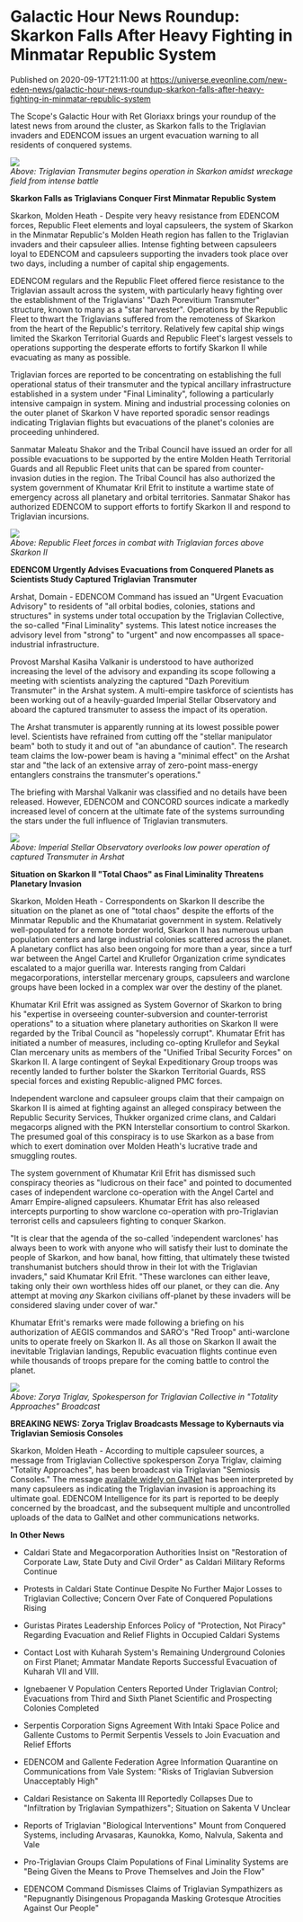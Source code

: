 # Galactic Hour News Roundup: Skarkon Falls After Heavy Fighting in Minmatar Republic System
Published on 2020-09-17T21:11:00 at https://universe.eveonline.com/new-eden-news/galactic-hour-news-roundup-skarkon-falls-after-heavy-fighting-in-minmatar-republic-system

The Scope's Galactic Hour with Ret Gloriaxx brings your roundup of the latest news from around the cluster, as Skarkon falls to the Triglavian invaders and EDENCOM issues an urgent evacuation warning to all residents of conquered systems.

![](https://web.ccpgamescdn.com/fiction/eveonline/worldnews/images/skarkon_liminality.png)  
_Above: Triglavian Transmuter begins operation in Skarkon amidst wreckage field from intense battle_

**Skarkon Falls as Triglavians Conquer First Minmatar Republic System**

Skarkon, Molden Heath - Despite very heavy resistance from EDENCOM forces, Republic Fleet elements and loyal capsuleers, the system of Skarkon in the Minmatar Republic's Molden Heath region has fallen to the Triglavian invaders and their capsuleer allies. Intense fighting between capsuleers loyal to EDENCOM and capsuleers supporting the invaders took place over two days, including a number of capital ship engagements.

EDENCOM regulars and the Republic Fleet offered fierce resistance to the Triglavian assault across the system, with particularly heavy fighting over the establishment of the Triglavians' "Dazh Porevitium Transmuter" structure, known to many as a "star harvester". Operations by the Republic Fleet to thwart the Triglavians suffered from the remoteness of Skarkon from the heart of the Republic's territory. Relatively few capital ship wings limited the Skarkon Territorial Guards and Republic Fleet's largest vessels to operations supporting the desperate efforts to fortify Skarkon II while evacuating as many as possible.

Triglavian forces are reported to be concentrating on establishing the full operational status of their transmuter and the typical ancillary infrastructure established in a system under "Final Liminality", following a particularly intensive campaign in system. Mining and industrial processing colonies on the outer planet of Skarkon V have reported sporadic sensor readings indicating Triglavian flights but evacuations of the planet's colonies are proceeding unhindered.

Sanmatar Maleatu Shakor and the Tribal Council have issued an order for all possible evacuations to be supported by the entire Molden Heath Territorial Guards and all Republic Fleet units that can be spared from counter-invasion duties in the region. The Tribal Council has also authorized the system government of Khumatar Kril Efrit to institute a wartime state of emergency across all planetary and orbital territories. Sanmatar Shakor has authorized EDENCOM to support efforts to fortify Skarkon II and respond to Triglavian incursions.

![](https://web.ccpgamescdn.com/fiction/eveonline/worldnews/images/skarkon_republic_fleet.png)  
_Above: Republic Fleet forces in combat with Triglavian forces above Skarkon II_

**EDENCOM Urgently Advises Evacuations from Conquered Planets as Scientists Study Captured Triglavian Transmuter**

Arshat, Domain - EDENCOM Command has issued an "Urgent Evacuation Advisory" to residents of "all orbital bodies, colonies, stations and structures" in systems under total occupation by the Triglavian Collective, the so-called "Final Liminality" systems. This latest notice increases the advisory level from "strong" to "urgent" and now encompasses all space-industrial infrastructure.

Provost Marshal Kasiha Valkanir is understood to have authorized increasing the level of the advisory and expanding its scope following a meeting with scientists analyzing the captured "Dazh Porevitium Transmuter" in the Arshat system. A multi-empire taskforce of scientists has been working out of a heavily-guarded Imperial Stellar Observatory and aboard the captured transmuter to assess the impact of its operation.

The Arshat transmuter is apparently running at its lowest possible power level. Scientists have refrained from cutting off the "stellar manipulator beam" both to study it and out of "an abundance of caution". The research team claims the low-power beam is having a "minimal effect" on the Arshat star and "the lack of an extensive array of zero-point mass-energy entanglers constrains the transmuter's operations."

The briefing with Marshal Valkanir was classified and no details have been released. However, EDENCOM and CONCORD sources indicate a markedly increased level of concern at the ultimate fate of the systems surrounding the stars under the full influence of Triglavian transmuters.

![](https://web.ccpgamescdn.com/fiction/eveonline/worldnews/images/arshat_imperial_observatory.png)  
_Above: Imperial Stellar Observatory overlooks low power operation of captured Transmuter in Arshat_

**Situation on Skarkon II "Total Chaos" as Final Liminality Threatens Planetary Invasion**

Skarkon, Molden Heath - Correspondents on Skarkon II describe the situation on the planet as one of "total chaos" despite the efforts of the Minmatar Republic and the Khumatariat government in system. Relatively well-populated for a remote border world, Skarkon II has numerous urban population centers and large industrial colonies scattered across the planet. A planetary conflict has also been ongoing for more than a year, since a turf war between the Angel Cartel and Krullefor Organization crime syndicates escalated to a major guerilla war. Interests ranging from Caldari megacorporations, interstellar mercenary groups, capsuleers and warclone groups have been locked in a complex war over the destiny of the planet.

Khumatar Kril Efrit was assigned as System Governor of Skarkon to bring his "expertise in overseeing counter-subversion and counter-terrorist operations" to a situation where planetary authorities on Skarkon II were regarded by the Tribal Council as "hopelessly corrupt". Khumatar Efrit has initiated a number of measures, including co-opting Krullefor and Seykal Clan mercenary units as members of the "Unified Tribal Security Forces" on Skarkon II. A large contingent of Seykal Expeditionary Group troops was recently landed to further bolster the Skarkon Territorial Guards, RSS special forces and existing Republic-aligned PMC forces.

Independent warclone and capsuleer groups claim that their campaign on Skarkon II is aimed at fighting against an alleged conspiracy between the Republic Security Services, Thukker organized crime clans, and Caldari megacorps aligned with the PKN Interstellar consortium to control Skarkon. The presumed goal of this conspiracy is to use Skarkon as a base from which to exert domination over Molden Heath's lucrative trade and smuggling routes.

The system government of Khumatar Kril Efrit has dismissed such conspiracy theories as "ludicrous on their face" and pointed to documented cases of independent warclone co-operation with the Angel Cartel and Amarr Empire-aligned capsuleers. Khumatar Efrit has also released intercepts purporting to show warclone co-operation with pro-Triglavian terrorist cells and capsuleers fighting to conquer Skarkon.

"It is clear that the agenda of the so-called 'independent warclones' has always been to work with anyone who will satisfy their lust to dominate the people of Skarkon, and how banal, how fitting, that ultimately these twisted transhumanist butchers should throw in their lot with the Triglavian invaders," said Khumatar Kril Efrit. "These warclones can either leave, taking only their own worthless hides off our planet, or they can die. Any attempt at moving _any_ Skarkon civilians off-planet by these invaders will be considered slaving under cover of war."

Khumatar Efrit's remarks were made following a briefing on his authorization of AEGIS commandos and SARO's "Red Troop" anti-warclone units to operate freely on Skarkon II. As all those on Skarkon II await the inevitable Triglavian landings, Republic evacuation flights continue even while thousands of troops prepare for the coming battle to control the planet.

![](https://web.ccpgamescdn.com/fiction/eveonline/worldnews/images/zorya_triglav_broadcast1709122.png)  
_Above: Zorya Triglav, Spokesperson for Triglavian Collective in "Totality Approaches" Broadcast_

**BREAKING NEWS: Zorya Triglav Broadcasts Message to Kybernauts via Triglavian Semiosis Consoles**

Skarkon, Molden Heath - According to multiple capsuleer sources, a message from Triglavian Collective spokesperson Zorya Triglav, claiming "Totality Approaches", has been broadcast via Triglavian "Semiosis Consoles." The message [available widely on GalNet](https://web.ccpgamescdn.com/fiction/eveonline/Triglavian/zve1000poch.webm) has been interpreted by many capsuleers as indicating the Triglavian invasion is approaching its ultimate goal. EDENCOM Intelligence for its part is reported to be deeply concerned by the broadcast, and the subsequent multiple and uncontrolled uploads of the data to GalNet and other communications networks.

**In Other News**

  * Caldari State and Megacorporation Authorities Insist on "Restoration of Corporate Law, State Duty and Civil Order" as Caldari Military Reforms Continue


  * Protests in Caldari State Continue Despite No Further Major Losses to Triglavian Collective; Concern Over Fate of Conquered Populations Rising


  * Guristas Pirates Leadership Enforces Policy of "Protection, Not Piracy" Regarding Evacuation and Relief Flights in Occupied Caldari Systems


  * Contact Lost with Kuharah System's Remaining Underground Colonies on First Planet; Ammatar Mandate Reports Successful Evacuation of Kuharah VII and VIII.


  * Ignebaener V Population Centers Reported Under Triglavian Control; Evacuations from Third and Sixth Planet Scientific and Prospecting Colonies Completed


  * Serpentis Corporation Signs Agreement With Intaki Space Police and Gallente Customs to Permit Serpentis Vessels to Join Evacuation and Relief Efforts


  * EDENCOM and Gallente Federation Agree Information Quarantine on Communications from Vale System: "Risks of Triglavian Subversion Unacceptably High"


  * Caldari Resistance on Sakenta III Reportedly Collapses Due to "Infiltration by Triglavian Sympathizers"; Situation on Sakenta V Unclear


  * Reports of Triglavian "Biological Interventions" Mount from Conquered Systems, including Arvasaras, Kaunokka, Komo, Nalvula, Sakenta and Vale


  * Pro-Triglavian Groups Claim Populations of Final Liminality Systems are "Being Given the Means to Prove Themselves and Join the Flow"


  * EDENCOM Command Dismisses Claims of Triglavian Sympathizers as "Repugnantly Disingenous Propaganda Masking Grotesque Atrocities Against Our People"
